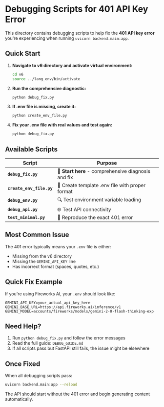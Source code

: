 # Debugging Scripts for 401 API Key Error

This directory contains debugging scripts to help fix the **401 API key error** you're experiencing when running `uvicorn backend.main:app`.

## Quick Start

1. **Navigate to v6 directory and activate virtual environment:**
   ```bash
   cd v6
   source ../lang_env/bin/activate
   ```

2. **Run the comprehensive diagnostic:**
   ```bash
   python debug_fix.py
   ```

3. **If .env file is missing, create it:**
   ```bash
   python create_env_file.py
   ```

4. **Fix your .env file with real values and test again:**
   ```bash
   python debug_fix.py
   ```

## Available Scripts

| Script | Purpose |
|--------|---------|
| **`debug_fix.py`** | 🔧 **Start here** - comprehensive diagnosis and fix |
| **`create_env_file.py`** | 📝 Create template .env file with proper format |
| **`debug_env.py`** | 🔍 Test environment variable loading |
| **`debug_api.py`** | 🌐 Test API connectivity |
| **`test_minimal.py`** | 🔬 Reproduce the exact 401 error |

## Most Common Issue

The 401 error typically means your `.env` file is either:
- Missing from the v6 directory
- Missing the `GEMINI_API_KEY` line
- Has incorrect format (spaces, quotes, etc.)

## Quick Fix Example

If you're using Fireworks AI, your `.env` should look like:
```
GEMINI_API_KEY=your_actual_api_key_here
GEMINI_BASE_URL=https://api.fireworks.ai/inference/v1
GEMINI_MODEL=accounts/fireworks/models/gemini-2-0-flash-thinking-exp
```

## Need Help?

1. Run `python debug_fix.py` and follow the error messages
2. Read the full guide: `DEBUG_GUIDE.md`
3. If all scripts pass but FastAPI still fails, the issue might be elsewhere

## Once Fixed

When all debugging scripts pass:
```bash
uvicorn backend.main:app --reload
```

The API should start without the 401 error and begin generating content automatically. 